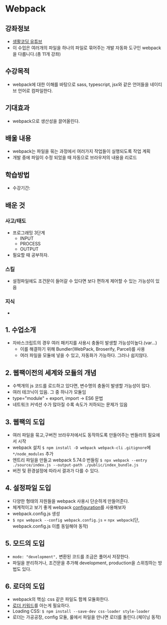 # Webpack
## 강좌정보
- [생활코딩 유튜브](https://www.youtube.com/watch?v=cp_MeXO2fLg&list=PLuHgQVnccGMChcT9IKopFDoAIoTA-03DA)
- 이 수업은 여러개의 파일을 하나의 파일로 묶어주는 개발 자동화 도구인 webpack을 다룹니다.(총 11개 강좌)

## 수강목적
- webpack에 대한 이해를 바탕으로 sass, typescript, jsx와 같은 언어들을 네이티브 언어로 컴파일한다.

## 기대효과
- webpack으로 생산성을 끌어올린다.

## 배울 내용
- webpack는 파일을 묶는 과정에서 여러가지 작업들이 실행되도록 작업 계획
- 개발 중에 파일이 수정 되었을 때 자동으로 브라우저의 내용을 리로드

## 학습방법
- 수강기간: 

## 배운 것
### 사고/태도
- 프로그래밍 3단계
    - INPUT
    - PROCESS
    - OUTPUT
- 필요할 때 공부하자.
### 스킬
- 설정파일에도 조건문이 들어갈 수 있다면 보다 편하게 제어할 수 있는 가능성이 있음
### 지식
- 

## 1. 수업소개
- 자바스크립트의 경우 여러 패키지를 사용시 충돌이 발생할 가능성이높다.(var...)
    - 이를 해결하기 위해 Bundler(WebPack, Broserify, Parcel)를 사용
    - 여러 파일을 모듈에 넣을 수 있고, 자동화가 가능하다. 그러나 쉽지않다.

## 2. 웹팩이전의 세계와 모듈의 개념
- 수백개의 js 코드를 로드하고 있다면, 변수명의 충돌이 발생할 가능성이 많다.
- 여러 테크닉이 있음. 그 중 하나가 모듈임
- type="module" + export, import -> ES6 문법
- 네트워크 커넥션 수가 많아질 수록 속도가 저하되는 문제가 있음

## 3. 웹팩의 도입
- 여러 파일을 묶고,구버전 브라우저에서도 동작하도록 만들어주는 번들러의 필요에서 시작 
- webpack 설치
    `$ npm install -D webpack webpack-cli`
    `.gitignore`에 `*/node_modules` 추가
- 엔트리 파일을 만들고 webpack 5.74.0 번들링
    `$ npx webpack --entry ./source/index.js --output-path ./public/index_bundle.js`
- 버전 및 환경설정에 따라서 결과가 다를 수 있다.

## 4. 설정파일 도입
- 다양한 형태의 자원들을 webpack 사용시 단순하게 만들어준다.
- 체계적이고 보기 좋게 webpack [configuration](https://webpack.js.org/configuration/)를 사용해보자
- webpack.config.js 생성
- `$ npx webpack --config webpack.config.js` = `npx webpack`(단, webpack.config.js 이름 동일해야 동작)

## 5. 모드의 도입
- `mode: "development",` 변환된 코드를 조금은 풀어서 저장한다.
- 파일을 분리하거나, 조건문을 추가해 development, production을 스위칭하는 방법도 있다.

## 6. 로더의 도입
- webpack의 핵심: css 같은 파일도 함께 모듈화한다.
- [로더 키워드](https://webpack.js.org/loaders/)를 아는게 필요하다.
- Loading CSS: `$ npm install --save-dev css-loader style-loader`
- 로더는 가공공장, config 모듈, 룰에서 파일을 만나면 로더를 돌린다.(체이닝 동작)
